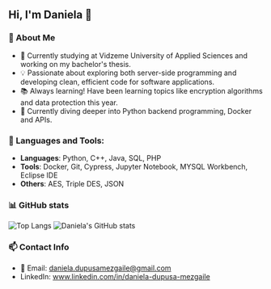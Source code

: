 ## Hi, I'm Daniela 👋

### 🧐 About Me

- 🌱 Currently studying at Vidzeme University of Applied Sciences and working on my bachelor's thesis.
- 💡 Passionate about exploring both server-side programming and developing clean, efficient code for software applications.
- 📚 Always learning! Have been learning topics like encryption algorithms and data protection this year.
- 📄 Currently diving deeper into Python backend programming, Docker and APIs.

### 🔨 Languages and Tools:
- **Languages**: Python, C++, Java, SQL, PHP
- **Tools**: Docker, Git, Cypress, Jupyter Notebook, MYSQL Workbench, Eclipse IDE
- **Others**: AES, Triple DES, JSON

### 📊 GitHub stats
![Top Langs](https://github-readme-stats.vercel.app/api/top-langs/?username=danieladupusamezgaile&langs_count=8&theme=transparent)
![Daniela's GitHub stats](https://github-readme-stats.vercel.app/api?username=danieladupusamezgaile&theme=transparent&show_icons=true)

### 📫 Contact Info
- 📧 Email: [daniela.dupusamezgaile@gmail.com](mailto:daniela.dupusamezgaile@gmail.com)
- LinkedIn: www.linkedin.com/in/daniela-dupusa-mezgaile
